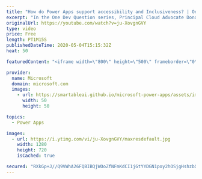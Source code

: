 ```yaml
---
title: "How do Power Apps support accessibility and Inclusiveness? | One Dev Question: Dona Sarkar"
excerpt: "In the One Dev Question series, Principal Cloud Advocate Dona Sarkar explains how Power Apps supports accessibility and inclusiveness.   For more information, visit: https://docs.microsoft.com/powerapps/maker/canvas-apps/accessible-apps/?WT.mc_id=onedevquestion-c9-donasa  Try Azure for free: https://aka.ms/TryAzure7"
originalUrl: https://youtube.com/watch?v=ju-XovgnGVY
type: video
price: Free
length: PT1M15S
publishedDateTime: 2020-05-04T15:15:32Z
heat: 50

featuredContent: "<iframe width=\"800\" height=\"500\" frameborder=\"0\" src=\"https://www.youtube.com/embed/ju-XovgnGVY\" allow=\"accelerometer; autoplay; encrypted-media; gyroscope; picture-in-picture\" allowfullscreen></iframe>"

provider:
  name: Microsoft
  domain: microsoft.com
  images:
    - url: https://smartableai.github.io/microsoft-power-apps/assets/images/organizations/microsoft.com-50x50.jpg
      width: 50
      height: 50

topics:
  - Power Apps

images:
  - url: https://i.ytimg.com/vi/ju-XovgnGVY/maxresdefault.jpg
    width: 1280
    height: 720
    isCached: true

secured: "RXkGp+J//Q9VWhA26FQBIBQjWOoZfNFmKdCI1jGtYYDGN1poy2hOSjgHshzbXP+byEZYiPwMijTFDcmnWyCoBjiKorXh87w77R5PoGoC9fkG44uF9iyn10RSI6acy6lA+eqzsLzpRgoQNL0DT4cUbcqwG9DLqeHVkmlH56RVebi80DGSZTowIyw4V9PSAvkiw54+I8l8+R1KalHkeoTh1idkma1lGvIin5+GXorUAGBTczcYEOq1yuVxTyIQLLRXNcFaB83FBzUo5CbDhgvKrmwIaSp9mv/1aUExkyR2DlWmCOfGAxSzey6lHJi5FcKEYnTAMVHfBQM4GIpPtePMcGM71is066V76zu4j5cCtKX1TVw72/mbhMmxSRXr6yOlz629w6idVNwC/SdCESSUKKwwBdKzAl9dMsMvVcalbPM=;wnqBctITEtTxwisAW8PehA=="
---
```


